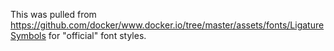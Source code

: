 This was pulled from https://github.com/docker/www.docker.io/tree/master/assets/fonts/LigatureSymbols for "official" font styles.
